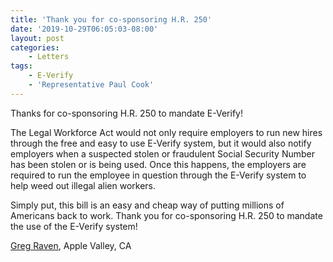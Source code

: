 ```yaml
---
title: 'Thank you for co-sponsoring H.R. 250'
date: '2019-10-29T06:05:03-08:00'
layout: post
categories:
    - Letters
tags:
    - E-Verify
    - 'Representative Paul Cook'
---
```


Thanks for co-sponsoring H.R. 250 to mandate E-Verify!

The Legal Workforce Act would not only require employers to run new hires through the free and easy to use E-Verify system, but it would also notify employers when a suspected stolen or fraudulent Social Security Number has been stolen or is being used. Once this happens, the employers are required to run the employee in question through the E-Verify system to help weed out illegal alien workers.

Simply put, this bill is an easy and cheap way of putting millions of Americans back to work. Thank you for co-sponsoring H.R. 250 to mandate the use of the E-Verify system!

[Greg Raven](https://www.gregraven.org/), Apple Valley, CA